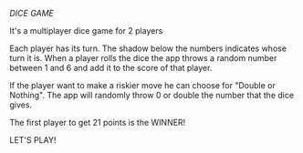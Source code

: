 *DICE GAME*

It's a multiplayer dice game for 2 players

Each player has its turn. The shadow below the numbers indicates whose turn it is. 
When a player rolls the dice the app throws a random number between 1 and 6 and add it to the score of that player.

If the player want to make a riskier move he can choose for "Double or Nothing". The app will randomly throw 0 or double the number that the dice gives. 

The first player to get 21 points is the WINNER! 

LET'S PLAY!